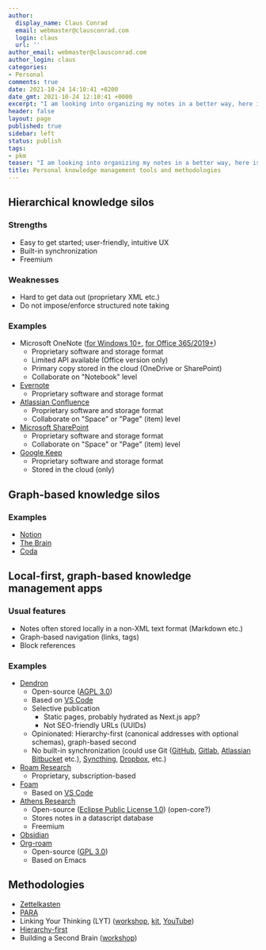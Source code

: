 ```yaml
---
author:
  display_name: Claus Conrad
  email: webmaster@clausconrad.com
  login: claus
  url: ''
author_email: webmaster@clausconrad.com
author_login: claus
categories:
- Personal
comments: true
date: 2021-10-24 14:10:41 +0200
date_gmt: 2021-10-24 12:10:41 +0000
excerpt: "I am looking into organizing my notes in a better way, here is a collection of the tools and related methodologies I have come across so far."
header: false
layout: page
published: true
sidebar: left
status: publish
tags:
- pkm
teaser: "I am looking into organizing my notes in a better way, here is a collection of the tools and related methodologies I have come across so far."
title: Personal knowledge management tools and methodologies
---
```

## Hierarchical knowledge silos
### Strengths
* Easy to get started; user-friendly, intuitive UX
* Built-in synchronization
* Freemium
### Weaknesses
* Hard to get data out (proprietary XML etc.)
* Do not impose/enforce structured note taking
### Examples
* Microsoft OneNote ([for Windows 10+](https://www.microsoft.com/en-us/p/onenote-for-windows-10/9wzdncrfhvjl?activetab=pivot:overviewtab), [for Office 365/2019+](https://www.onenote.com/Download))
  * Proprietary software and storage format
  * Limited API available (Office version only)
  * Primary copy stored in the cloud (OneDrive or SharePoint)
  * Collaborate on "Notebook" level
* [Evernote](https://evernote.com/)
  * Proprietary software and storage format
* [Atlassian Confluence](https://www.atlassian.com/software/confluence)
  * Proprietary software and storage format
  * Collaborate on "Space" or "Page" (item) level
* [Microsoft SharePoint](https://www.microsoft.com/en-us/microsoft-365/sharepoint/collaboration)
  * Proprietary software and storage format
  * Collaborate on "Space" or "Page" (item) level
* [Google Keep](https://keep.google.com/)
  * Proprietary software and storage format
  * Stored in the cloud (only)

## Graph-based knowledge silos
### Examples
* [Notion](https://www.notion.so/)
* [The Brain](https://www.thebrain.com/)
* [Coda](https://coda.io/)

## Local-first, graph-based knowledge management apps
### Usual features
* Notes often stored locally in a non-XML text format (Markdown etc.)
* Graph-based navigation (links, tags)
* Block references

### Examples
* [Dendron](https://www.dendron.so/)
  * Open-source ([AGPL 3.0](https://github.com/dendronhq/dendron/blob/master/LICENSE.md))
  * Based on [VS Code](https://code.visualstudio.com/)
  * Selective publication
    * Static pages, probably hydrated as Next.js app?
    * Not SEO-friendly URLs (UUIDs)
  * Opinionated: Hierarchy-first (canonical addresses with optional schemas), graph-based second
  * No built-in synchronization (could use Git ([GitHub](https://www.github.com/), [Gitlab](https://www.gitlab.com/), [Atlassian Bitbucket](https://www.bitbucket.org/) etc.), [Syncthing](https://syncthing.net/), [Dropbox](https://www.dropbox.com/), etc.)
* [Roam Research](https://roamresearch.com/)
  * Proprietary, subscription-based
* [Foam](https://foambubble.github.io/foam/)
  * Based on [VS Code](https://code.visualstudio.com/)
* [Athens Research](https://athens-research.webflow.io/)
  * Open-source ([Eclipse Public License 1.0](https://github.com/athensresearch/athens/blob/main/LICENSE)) (open-core?)
  * Stores notes in a datascript database
  * Freemium
* [Obsidian](https://obsidian.md/)
* [Org-roam](https://www.orgroam.com/)
  * Open-source ([GPL 3.0](https://github.com/org-roam/org-roam/blob/master/LICENSE))
  * Based on Emacs

## Methodologies
* [Zettelkasten](https://zettelkasten.de/posts/overview/)
* [PARA](https://fortelabs.co/blog/para/)
* Linking Your Thinking (LYT) ([workshop](https://www.linkingyourthinking.com/), [kit](https://www.linkingyourthinking.com/lyt-kit), [YouTube](https://www.youtube.com/channel/UC85D7ERwhke7wVqskV_DZUA/featured))
* [Hierarchy-first](https://www.kevinslin.com/notes/3dd58f62-fee5-4f93-b9f1-b0f0f59a9b64/)
* Building a Second Brain ([workshop](https://www.buildingasecondbrain.com/))
